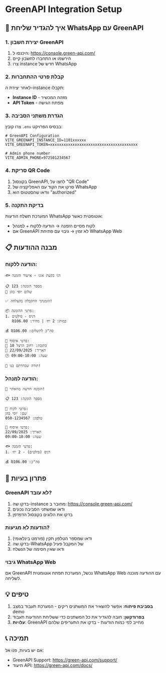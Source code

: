 # GreenAPI Integration Setup

## 📱 איך להגדיר שליחת WhatsApp עם GreenAPI

### 1. יצירת חשבון GreenAPI
1. היכנסו ל: https://console.green-api.com/
2. הירשמו או התחברו לחשבון קיים
3. צרו instance חדש של WhatsApp

### 2. קבלת פרטי ההתחברות
לאחר יצירת ה-instance תקבלו:
- **Instance ID** - מזהה המכשיר
- **API Token** - מפתח הגישה

### 3. הגדרת משתני הסביבה
צרו קובץ `.env` בבסיס הפרויקט:

```env
# GreenAPI Configuration
VITE_GREENAPI_INSTANCE_ID=1101xxxxxx
VITE_GREENAPI_TOKEN=xxxxxxxxxxxxxxxxxxxxxxxxxxxxxxxxxxxxxxx

# Admin phone number
VITE_ADMIN_PHONE=972501234567
```

### 4. סריקת QR Code
1. בקונסול GreenAPI, לחצו על "QR Code"
2. סרקו את הקוד עם האפליקציה של WhatsApp
3. וודאו שהסטטוס הוא "authorized"

### 5. בדיקת התקנה
המערכת תשלח הודעות WhatsApp אוטומטית כאשר:
- לקוח מסיים הזמנה → הודעה ללקוח + למנהל
- אם GreenAPI לא זמין → גיבוי עם פתיחת WhatsApp Web

## 📋 מבנה ההודעות

### הודעה ללקוח:
```
🐟 דגי בקעת אונו - אישור הזמנה

📋 מספר הזמנה: 123
👤 שלום יוסי כהן

✅ הזמנתך התקבלה בהצלחה!

📦 פרטי ההזמנה:
1. דניס - פילטים
   כמות: 2 יח׳ | מחיר: ₪106.00

💰 סה"כ לתשלום: ₪106.00

📅 פרטי איסוף:
📍 כתובת: רחוב הרצל 10
📅 תאריך: 22/09/2025
🕒 שעה: 09:00-10:00

🙏 תודה שבחרתם בנו!
```

### הודעה למנהל:
```
🚨 הזמנה חדשה מהאתר!

📋 מספר הזמנה: 123

👤 פרטי לקוח:
שם: יוסי כהן
טלפון: 050-1234567

📅 פרטי איסוף:
תאריך: 22/09/2025
שעה: 09:00-10:00

🐟 פרטי הזמנה:
1. דניס (פילטים) - 2 יח׳

💰 סה"כ: ₪106.00
```

## 🔧 פתרון בעיות

### GreenAPI לא עובד?
1. בדקו שה-instance מחובר ב: https://console.green-api.com/
2. ודאו שמשתני הסביבה נכונים
3. בדקו את הלוגים בקונסול הדפדפן

### הודעות לא מגיעות?
1. ודאו שמספר הטלפון תקין (פורמט בינלאומי)
2. בדקו שה-WhatsApp של המקבל פעיל
3. ודאו שאין חסימה של הנשלח

### גיבוי WhatsApp Web
אם GreenAPI נכשל, המערכת תפתח אוטומטית WhatsApp Web עם ההודעה מוכנה לשליחה.

## 💡 טיפים

1. **בסביבת פיתוח**: אפשר להשאיר את המשתנים ריקים - המערכת תעבוד במצב demo
2. **בפרודקשן**: חובה להגדיר את כל המשתנים כדי ששליחת ההודעות תעבוד
3. **עלויות**: GreenAPI מחייב לפי כמות הודעות - בדקו את התעריפים שלהם

## 📞 תמיכה

אם יש בעיות, פנו אל:
- GreenAPI Support: https://green-api.com/support/
- תיעוד API: https://green-api.com/docs/